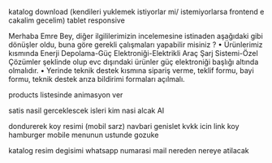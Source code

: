 katalog download (kendileri yuklemek istiyorlar mi/ istemiyorlarsa frontend e cakalim gecelim)
tablet responsive

Merhaba Emre Bey, diğer ilgililerimizin incelemesine istinaden aşağıdaki gibi dönüşler oldu, buna göre gerekli çalışmaları yapabilir misiniz ? 
•	Ürünlerimiz kısmında Enerji Depolama-Güç Elektroniği-Elektrikli Araç Şarj Sistemi-Özel Çözümler şeklinde olup evc dışındaki ürünler güç elektroniği başlığı altında olmalıdır.
•	Yerinde teknik destek kısmına sipariş verme, teklif formu, bayi formu, teknik destek arıza bildirimi formaları açılmalı.




products listesinde animasyon ver



satis nasil gerceklescek
isleri kim nasi alcak
AI

dondurerek koy resimi (mobil sarz)
navbari genislet
kvkk icin link koy
hamburger mobile menunun ustunde gozuke


katalog
resim degisimi
whatsapp numarasi
mail nereden nereye atilacak